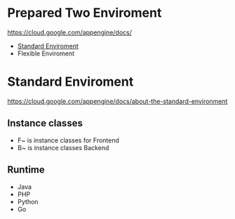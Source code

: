 # Prepared Two Enviroment
https://cloud.google.com/appengine/docs/

- [Standard Enviroment](#Standard-Enviroment)
- Flexible Enviroment


# Standard Enviroment
https://cloud.google.com/appengine/docs/about-the-standard-environment

## Instance classes
- F~ is instance classes for Frontend
- B~ is instance classes Backend

## Runtime
- Java
- PHP
- Python
- Go
